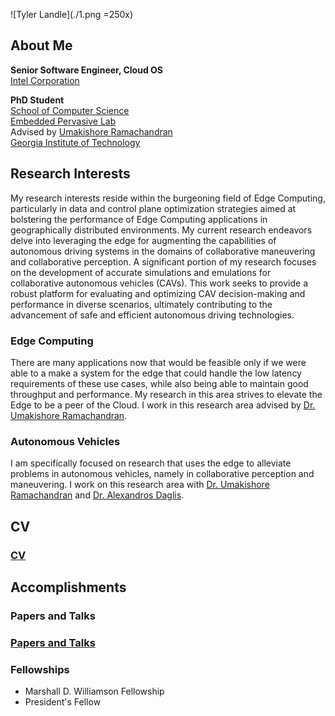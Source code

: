 ![Tyler Landle](./1.png =250x) 

## About Me

**Senior Software Engineer, Cloud OS**\
[Intel Corporation](https://www.intc.com/segments)

**PhD Student**\
[School of Computer Science](https://scs.gatech.edu/)\
[Embedded Pervasive Lab](https://epl.gatech.edu/)\
Advised by [Umakishore Ramachandran](https://www.cc.gatech.edu/~rama/)\
[Georgia Institute of Technology](https://www.cc.gatech.edu/)

## Research Interests

My research interests reside within the burgeoning field of Edge Computing, particularly in data and control plane optimization strategies aimed at bolstering the performance of Edge Computing applications in geographically distributed environments. My current research endeavors delve into leveraging the edge for augmenting the capabilities of autonomous driving systems in the domains of collaborative maneuvering and collaborative perception. A significant portion of my research focuses on the development of accurate simulations and emulations for collaborative autonomous vehicles (CAVs). This work seeks to provide a robust platform for evaluating and optimizing CAV decision-making and performance in diverse scenarios, ultimately contributing to the advancement of safe and efficient autonomous driving technologies.

### Edge Computing

There are many applications now that would be feasible only if we were able to a make a system for the edge that could handle the low latency requirements of these use cases, while also being able to maintain good throughput and performance. My research in this area strives to elevate the Edge to be a peer of the Cloud. I work in this research area advised by [Dr. Umakishore Ramachandran](https://www.cc.gatech.edu/~rama/).

### Autonomous Vehicles

I am specifically focused on research that uses the edge to alleviate problems in autonomous vehicles, namely in collaborative perception and maneuvering. I work on this research area with [Dr. Umakishore Ramachandran](https://www.cc.gatech.edu/~rama/) and [Dr. Alexandros Daglis](https://www.cc.gatech.edu/~adaglis3/).

## CV

### [CV](./cv.md)

## Accomplishments

### Papers and Talks

### [Papers and Talks](./papers_and_talks.md)

### Fellowships

- Marshall D. Williamson Fellowship
- President's Fellow


